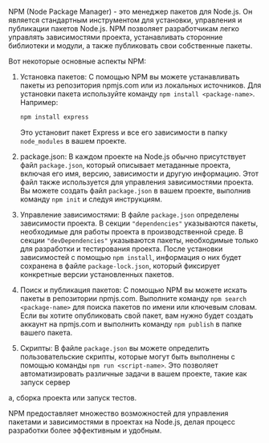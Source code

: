 NPM (Node Package Manager) - это менеджер пакетов для Node.js. Он является стандартным инструментом для установки, управления и публикации пакетов Node.js. NPM позволяет разработчикам легко управлять зависимостями проекта, устанавливать сторонние библиотеки и модули, а также публиковать свои собственные пакеты.

Вот некоторые основные аспекты NPM:

1. Установка пакетов: С помощью NPM вы можете устанавливать пакеты из репозитория npmjs.com или из локальных источников. Для установки пакета используйте команду `npm install <package-name>`. Например:

   ```bash
   npm install express
   ```

   Это установит пакет Express и все его зависимости в папку `node_modules` в вашем проекте.

2. package.json: В каждом проекте на Node.js обычно присутствует файл `package.json`, который описывает метаданные проекта, включая его имя, версию, зависимости и другую информацию. Этот файл также используется для управления зависимостями проекта. Вы можете создать файл `package.json` в вашем проекте, выполнив команду `npm init` и следуя инструкциям.

3. Управление зависимостями: В файле `package.json` определены зависимости проекта. В секции `"dependencies"` указываются пакеты, необходимые для работы проекта в производственной среде. В секции `"devDependencies"` указываются пакеты, необходимые только для разработки и тестирования проекта. После установки зависимостей с помощью `npm install`, информация о них будет сохранена в файле `package-lock.json`, который фиксирует конкретные версии установленных пакетов.

4. Поиск и публикация пакетов: С помощью NPM вы можете искать пакеты в репозитории npmjs.com. Выполните команду `npm search <package-name>` для поиска пакетов по имени или ключевым словам. Если вы хотите опубликовать свой пакет, вам нужно будет создать аккаунт на npmjs.com и выполнить команду `npm publish` в папке вашего пакета.

5. Скрипты: В файле `package.json` вы можете определить пользовательские скрипты, которые могут быть выполнены с помощью команды `npm run <script-name>`. Это позволяет автоматизировать различные задачи в вашем проекте, такие как запуск сервер

а, сборка проекта или запуск тестов.

NPM предоставляет множество возможностей для управления пакетами и зависимостями в проектах на Node.js, делая процесс разработки более эффективным и удобным.